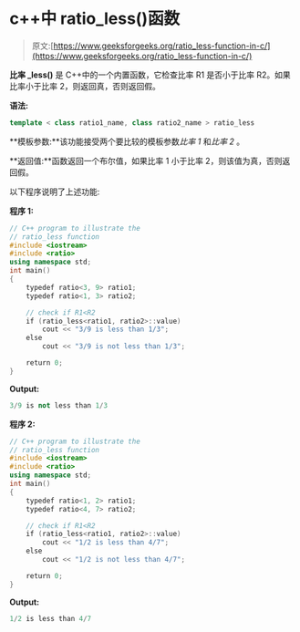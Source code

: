 # c++中 ratio_less()函数

> 原文:[https://www.geeksforgeeks.org/ratio_less-function-in-c/](https://www.geeksforgeeks.org/ratio_less-function-in-c/)

**比率 _less()** 是 C++中的一个内置函数，它检查比率 R1 是否小于比率 R2。如果比率小于比率 2，则返回真，否则返回假。

**语法:**

```cpp
template < class ratio1_name, class ratio2_name > ratio_less

```

**模板参数:**该功能接受两个要比较的模板参数*比率 1* 和*比率 2* 。

**返回值:**函数返回一个布尔值，如果比率 1 小于比率 2，则该值为真，否则返回假。

以下程序说明了上述功能:

**程序 1:**

```cpp
// C++ program to illustrate the
// ratio_less function
#include <iostream>
#include <ratio>
using namespace std;
int main()
{
    typedef ratio<3, 9> ratio1;
    typedef ratio<1, 3> ratio2;

    // check if R1<R2
    if (ratio_less<ratio1, ratio2>::value)
        cout << "3/9 is less than 1/3";
    else
        cout << "3/9 is not less than 1/3";

    return 0;
}
```

**Output:**

```cpp
3/9 is not less than 1/3

```

**程序 2:**

```cpp
// C++ program to illustrate the
// ratio_less function
#include <iostream>
#include <ratio>
using namespace std;
int main()
{
    typedef ratio<1, 2> ratio1;
    typedef ratio<4, 7> ratio2;

    // check if R1<R2
    if (ratio_less<ratio1, ratio2>::value)
        cout << "1/2 is less than 4/7";
    else
        cout << "1/2 is not less than 4/7";

    return 0;
}
```

**Output:**

```cpp
1/2 is less than 4/7

```